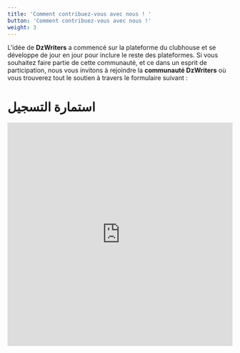 ```yaml
---
title: 'Comment contribuez-vous avec nous ! '
button: 'Comment contribuez-vous avec nous !'
weight: 3
---
```


L'idée de **DzWriters** a commencé sur la plateforme du clubhouse et se développe de jour en jour pour inclure le reste des plateformes. Si vous souhaitez faire partie de cette communauté, et ce dans un esprit de participation, nous vous invitons à rejoindre la **communauté DzWriters** où vous trouverez tout le soutien à travers le formulaire suivant :

# استمارة التسجيل

<iframe
  src="https://tally.so/embed/m6876P?alignLeft=1&hideTitle=1&transparentBackground=1"
  width="100%"
  height="500"
  frameborder="0"
  marginheight="0"
  marginwidth="0"
  title="استمارة التسجيل في DZ Writers">
</iframe>
